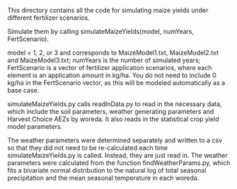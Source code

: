 This directory contains all the code for simulating maize yields under different fertilizer scenarios.

Simulate them by calling simulateMaizeYields(model, numYears, FertScenario).

model = 1, 2, or 3 and corresponds to MaizeModel1.txt, MaizeModel2.txt and MaizeModel3.txt;
numYears is the number of simulated years;
FertScenario is a vector of fertilizer application scenarios, where each element is an application amount in kg/ha.
You do not need to include 0 kg/ha in the FertScenario vector, as this will be modeled automatically as a base case.

simulateMaizeYields.py calls readInData.py to read in the necessary data, which include the soil parameters, weather generating parameters and Harvest Choice AEZs by woreda. It also reads in the statistical crop yield model parameters.

The weather parameters were determined separately and written to a csv so that they did not need to be re-calculated each time simulateMaizeYields.py is called. Instead, they are just read in. The weather parameters were calculated from the function findWeatherParams.py, which fits a bivariate normal distribution to the natural log of total seasonal precipitation and the mean seasonal temperature in each woreda.

